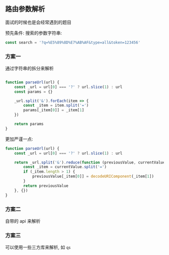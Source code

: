 ## 路由参数解析

面试的时候也是会经常遇到的题目

预先条件:
搜索的参数字符串:

```js
const search = '?q=%E5%89%8D%E7%AB%AF&type=all&token=123456' 
```

### 方案一

通过字符串的拆分来解析

```js

function parseUrl(url) {
    const _url = url[0] === '?' ? url.slice(1) : url
    const params = {}

    _url.split('&').forEach(item => {
        const _item = item.split('=')
        params[_item[0]] = _item[1]
    })

    return params
}

```

更加严谨一点:

```js
function parseUrl(url) {
    const _url = url[0] === '?' ? url.slice(1) : url

    return _url.split('&').reduce(function (previousValue, currentValue) {
        const _item = currentValue.split('=')
        if (_item.length > 1) {
            previousValue[_item[0]] = decodeURIComponent(_item[1])
        }
        return previousValue
    }, {})
}
```

### 方案二

自带的 api 来解析

### 方案三

可以使用一些三方库来解析, 如 `qs`
